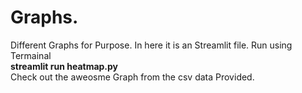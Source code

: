 # Graphs.
Different Graphs for Purpose.
In here it is an Streamlit file. Run using Termainal </br><b>streamlit run heatmap.py</b>
  </br>
  Check out the aweosme Graph from the csv data Provided.
